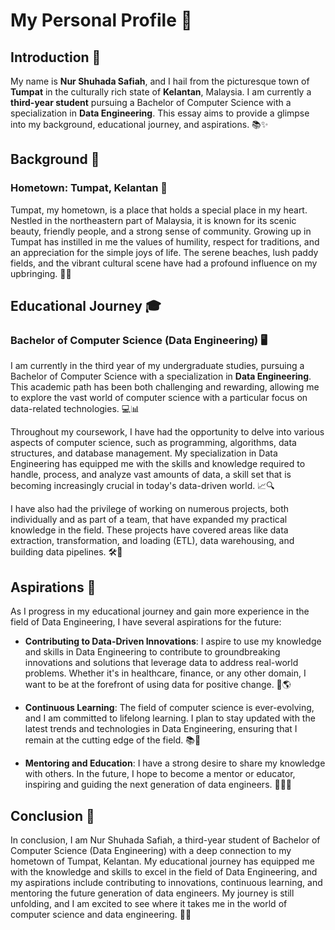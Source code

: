 # My Personal Profile 💫

## Introduction 🌟

My name is **Nur Shuhada Safiah**, and I hail from the picturesque town of **Tumpat** in the culturally rich state of **Kelantan**, Malaysia. I am currently a **third-year student** pursuing a Bachelor of Computer Science with a specialization in **Data Engineering**. This essay aims to provide a glimpse into my background, educational journey, and aspirations. 📚✨

## Background 🏡

### Hometown: Tumpat, Kelantan 🌴

Tumpat, my hometown, is a place that holds a special place in my heart. Nestled in the northeastern part of Malaysia, it is known for its scenic beauty, friendly people, and a strong sense of community. Growing up in Tumpat has instilled in me the values of humility, respect for traditions, and an appreciation for the simple joys of life. The serene beaches, lush paddy fields, and the vibrant cultural scene have had a profound influence on my upbringing. 🌅🌾

## Educational Journey 🎓

### Bachelor of Computer Science (Data Engineering) 🖥️

I am currently in the third year of my undergraduate studies, pursuing a Bachelor of Computer Science with a specialization in **Data Engineering**. This academic path has been both challenging and rewarding, allowing me to explore the vast world of computer science with a particular focus on data-related technologies. 💻📊

Throughout my coursework, I have had the opportunity to delve into various aspects of computer science, such as programming, algorithms, data structures, and database management. My specialization in Data Engineering has equipped me with the skills and knowledge required to handle, process, and analyze vast amounts of data, a skill set that is becoming increasingly crucial in today's data-driven world. 📈🔍

I have also had the privilege of working on numerous projects, both individually and as part of a team, that have expanded my practical knowledge in the field. These projects have covered areas like data extraction, transformation, and loading (ETL), data warehousing, and building data pipelines. 🛠️📂

## Aspirations 🌠

As I progress in my educational journey and gain more experience in the field of Data Engineering, I have several aspirations for the future:

- **Contributing to Data-Driven Innovations**: I aspire to use my knowledge and skills in Data Engineering to contribute to groundbreaking innovations and solutions that leverage data to address real-world problems. Whether it's in healthcare, finance, or any other domain, I want to be at the forefront of using data for positive change. 🚀🌎

- **Continuous Learning**: The field of computer science is ever-evolving, and I am committed to lifelong learning. I plan to stay updated with the latest trends and technologies in Data Engineering, ensuring that I remain at the cutting edge of the field. 📚📡

- **Mentoring and Education**: I have a strong desire to share my knowledge with others. In the future, I hope to become a mentor or educator, inspiring and guiding the next generation of data engineers. 👩‍🏫🌱

## Conclusion 🌌

In conclusion, I am Nur Shuhada Safiah, a third-year student of Bachelor of Computer Science (Data Engineering) with a deep connection to my hometown of Tumpat, Kelantan. My educational journey has equipped me with the knowledge and skills to excel in the field of Data Engineering, and my aspirations include contributing to innovations, continuous learning, and mentoring the future generation of data engineers. My journey is still unfolding, and I am excited to see where it takes me in the world of computer science and data engineering. 🌟🚀
